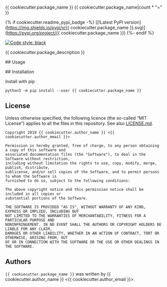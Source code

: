 {{ cookiecutter.package_name }}
{{ cookiecutter.package_name|count * "=" }}

{% if cookiecutter.readme_pypi_badge -%}
[[!Latest PyPI version](https://img.shields.io/pypi/v/{{ cookiecutter.package_name }}.svg)](https://pypi.org/project/{{ cookiecutter.package_name }})
{%- endif %}

[![Code style: black](https://img.shields.io/badge/code%20style-black-000000.svg)](https://github.com/psf/black)

{{ cookiecutter.package_description }}

## Usage

## Installation

Install with pip

```console
python3 -m pip install --user {{ cookiecutter.package_name }}
```

## License

Unless otherwise specified, the following licence (the so-called “MIT License”) applies to all the
files in this repository.
See also [LICENSE.md](LICENSE.md).

```text
Copyright 2019 {{ cookiecutter.author_name }} <{{ cookiecutter.author_email }}>

Permission is hereby granted, free of charge, to any person obtaining a copy of this software and
associated documentation files (the "Software"), to deal in the Software without restriction,
including without limitation the rights to use, copy, modify, merge, publish, distribute,
sublicense, and/or sell copies of the Software, and to permit persons to whom the Software is
furnished to do so, subject to the following conditions:

The above copyright notice and this permission notice shall be included in all copies or
substantial portions of the Software.

THE SOFTWARE IS PROVIDED "AS IS", WITHOUT WARRANTY OF ANY KIND, EXPRESS OR IMPLIED, INCLUDING BUT
NOT LIMITED TO THE WARRANTIES OF MERCHANTABILITY, FITNESS FOR A PARTICULAR PURPOSE AND
NONINFRINGEMENT. IN NO EVENT SHALL THE AUTHORS OR COPYRIGHT HOLDERS BE LIABLE FOR ANY CLAIM,
DAMAGES OR OTHER LIABILITY, WHETHER IN AN ACTION OF CONTRACT, TORT OR OTHERWISE, ARISING FROM, OUT
OF OR IN CONNECTION WITH THE SOFTWARE OR THE USE OR OTHER DEALINGS IN THE SOFTWARE.
```

## Authors

`{{ cookiecutter.package_name }}` was written by {{ cookiecutter.author_name }} <{{ cookiecutter.author_email }}>.

